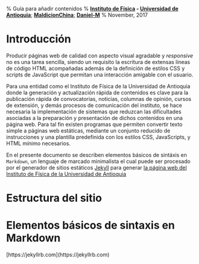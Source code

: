 % Guía para añadir contenidos
% **[Instituto de Física](https://fisica.udea.edu.co) - [Universidad de Antioquia](https://www.udea.edu.co)**;  **[MaldicionChina](https://github.com/MaldicionChina)**;  **[Daniel-M](https://github.com/Daniel-M)**
% November, 2017

<!-- Table of contents: Run pandoc with --toc option -->



<!-- Adding chapters from external fields -->
# Introducción
<div id="sec:introduccion"></div>

Producir páginas web de calidad con aspecto visual agradable y *responsive*
no es una tarea sencilla, siendo un requisito la escritura de extensas líneas
de código HTML acompañadas además de la definición de estilos CSS y scripts de
JavaScript que permitan una interacción amigable con el usuario.  

Para una entidad como el Instituto de Física de la Universidad de Antioquia
donde la generación y actualización rápida de contenidos es clave para la
publicación rápida de convocatorias, noticias, columnas de opinión, cursos 
de extensión, y demás procesos de comunicación del instituto, se hace necesaria
la implementación de sistemas que reduzcan las dificultades asociadas a la 
preparación y presentación de dichos contenidos en una página web.
Para tal fin existen programas que permiten convertir texto simple a páginas 
web estáticas, mediante un conjunto reducido de instrucciones y una plantilla
predefinida con los estilos CSS, JavaScripts, y HTML mínimo necesarios.

En el presente documento se describen elementos básicos de sintáxis en 
`Markdown`, un lenguaje de marcado minimalista el cual puede ser procesado
por el generador de sitios estáticos [Jekyll](https://jekyllrb.com) para
generar
[la página web del Instituto de Física de la Universidad de Antioquia](https://fisica.udea.edu.co)

# Estructura del sitio
<div id="sec:jekyll"></div>

# Elementos básicos de sintaxis en Markdown
<div id="sec:markdown"></div>
[https://jekyllrb.com](https://jekyllrb.com)

